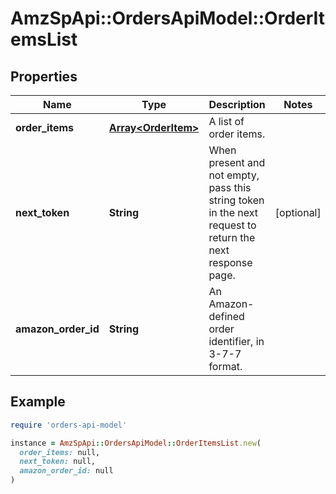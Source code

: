 # AmzSpApi::OrdersApiModel::OrderItemsList

## Properties

| Name | Type | Description | Notes |
| ---- | ---- | ----------- | ----- |
| **order_items** | [**Array&lt;OrderItem&gt;**](OrderItem.md) | A list of order items. |  |
| **next_token** | **String** | When present and not empty, pass this string token in the next request to return the next response page. | [optional] |
| **amazon_order_id** | **String** | An Amazon-defined order identifier, in 3-7-7 format. |  |

## Example

```ruby
require 'orders-api-model'

instance = AmzSpApi::OrdersApiModel::OrderItemsList.new(
  order_items: null,
  next_token: null,
  amazon_order_id: null
)
```

